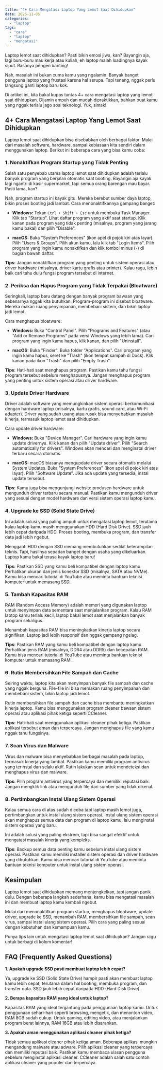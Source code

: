 ```yaml
---
title: "4+ Cara Mengatasi Laptop Yang Lemot Saat Dihidupkan"
date: 2025-11-06
categories: 
  - "laptop"
tags: 
  - "cara"
  - "laptop"
  - "mengatasi"
---
```


Laptop lemot saat dihidupkan? Pasti bikin emosi jiwa, kan? Bayangin aja, lagi buru-buru mau kerja atau kuliah, eh laptop malah loadingnya kayak siput. Rasanya pengen banting!

Nah, masalah ini bukan cuma kamu yang ngalamin. Banyak banget pengguna laptop yang frustasi karena hal serupa. Tapi tenang, nggak perlu langsung ganti laptop baru kok.

Di artikel ini, kita bakal kupas tuntas 4+ cara mengatasi laptop yang lemot saat dihidupkan. Dijamin ampuh dan mudah dipraktikkan, bahkan buat kamu yang nggak terlalu jago soal teknologi. Yuk, simak!

## 4+ Cara Mengatasi Laptop Yang Lemot Saat Dihidupkan

Laptop lemot saat dihidupkan bisa disebabkan oleh berbagai faktor. Mulai dari masalah software, hardware, sampai kebiasaan kita sendiri dalam menggunakan laptop. Berikut ini beberapa cara yang bisa kamu coba:

### 1\. Nonaktifkan Program Startup yang Tidak Penting

Salah satu penyebab utama laptop lemot saat dihidupkan adalah terlalu banyak program yang berjalan otomatis saat booting. Bayangin aja kayak lagi ngantri di kasir supermarket, tapi semua orang barengan mau bayar. Pasti lama, kan?

Nah, program startup ini kayak gitu. Mereka berebut sumber daya laptop, bikin proses booting jadi lambat. Cara menonaktifkannya gampang banget:

- **Windows:** Tekan `Ctrl + Shift + Esc` untuk membuka Task Manager. Klik tab "Startup". Lihat daftar program yang aktif saat startup. Klik kanan pada program yang tidak penting (misalnya, program yang jarang kamu pakai) dan pilih "Disable".
    
- **macOS:** Buka "System Preferences" (ikon apel di pojok kiri atas layar). Pilih "Users & Groups". Pilih akun kamu, lalu klik tab "Login Items". Pilih program yang ingin kamu nonaktifkan dan klik tombol minus (-) di bagian bawah daftar.
    

**Tips:** Jangan nonaktifkan program yang penting untuk sistem operasi atau driver hardware (misalnya, driver kartu grafis atau printer). Kalau ragu, lebih baik cari tahu dulu fungsi program tersebut di internet.

### 2\. Periksa dan Hapus Program yang Tidak Terpakai (Bloatware)

Seringkali, laptop baru datang dengan banyak program bawaan yang sebenarnya nggak kita butuhkan. Program-program ini disebut bloatware. Mereka makan ruang penyimpanan, membebani sistem, dan bikin laptop jadi lemot.

Cara menghapus bloatware:

- **Windows:** Buka "Control Panel". Pilih "Programs and Features" (atau "Add or Remove Programs" pada versi Windows yang lebih lama). Cari program yang ingin kamu hapus, klik kanan, dan pilih "Uninstall".
    
- **macOS:** Buka "Finder". Buka folder "Applications". Cari program yang ingin kamu hapus, seret ke "Trash" (ikon tempat sampah di Dock). Klik kanan pada ikon "Trash" dan pilih "Empty Trash".
    

**Tips:** Hati-hati saat menghapus program. Pastikan kamu tahu fungsi program tersebut sebelum menghapusnya. Jangan menghapus program yang penting untuk sistem operasi atau driver hardware.

### 3\. Update Driver Hardware

Driver adalah software yang memungkinkan sistem operasi berkomunikasi dengan hardware laptop (misalnya, kartu grafis, sound card, atau Wi-Fi adapter). Driver yang sudah usang atau rusak bisa menyebabkan masalah kinerja, termasuk laptop lemot saat dihidupkan.

Cara update driver hardware:

- **Windows:** Buka "Device Manager". Cari hardware yang ingin kamu update drivernya. Klik kanan dan pilih "Update driver". Pilih "Search automatically for drivers". Windows akan mencari dan menginstal driver terbaru secara otomatis.
    
- **macOS:** macOS biasanya mengupdate driver secara otomatis melalui System Updates. Buka "System Preferences" (ikon apel di pojok kiri atas layar). Pilih "Software Update". Jika ada update yang tersedia, instal update tersebut.
    

**Tips:** Kamu juga bisa mengunjungi website produsen hardware untuk mengunduh driver terbaru secara manual. Pastikan kamu mengunduh driver yang sesuai dengan model hardware dan versi sistem operasi laptop kamu.

### 4\. Upgrade ke SSD (Solid State Drive)

Ini adalah solusi yang paling ampuh untuk mengatasi laptop lemot, terutama kalau laptop kamu masih menggunakan HDD (Hard Disk Drive). SSD jauh lebih cepat daripada HDD. Proses booting, membuka program, dan transfer data jadi lebih ngebut.

Mengganti HDD dengan SSD memang membutuhkan sedikit keterampilan teknis. Tapi, hasilnya sepadan banget dengan usaha yang dikeluarkan. Laptop kamu bakal terasa kayak laptop baru!

**Tips:** Pastikan SSD yang kamu beli kompatibel dengan laptop kamu. Perhatikan ukuran dan jenis konektor SSD (misalnya, SATA atau NVMe). Kamu bisa mencari tutorial di YouTube atau meminta bantuan teknisi komputer untuk memasang SSD.

### 5\. Tambah Kapasitas RAM

RAM (Random Access Memory) adalah memori yang digunakan laptop untuk menyimpan data sementara saat menjalankan program. Kalau RAM laptop kamu terlalu kecil, laptop bakal lemot saat menjalankan banyak program sekaligus.

Menambah kapasitas RAM bisa meningkatkan kinerja laptop secara signifikan. Laptop jadi lebih responsif dan nggak gampang ngelag.

**Tips:** Pastikan RAM yang kamu beli kompatibel dengan laptop kamu. Perhatikan jenis RAM (misalnya, DDR4 atau DDR5) dan kecepatan RAM. Kamu bisa mencari tutorial di YouTube atau meminta bantuan teknisi komputer untuk memasang RAM.

### 6\. Rutin Membersihkan File Sampah dan Cache

Seiring waktu, laptop kita akan menyimpan banyak file sampah dan cache yang nggak berguna. File-file ini bisa memakan ruang penyimpanan dan membebani sistem, bikin laptop jadi lemot.

Rutin membersihkan file sampah dan cache bisa membantu meningkatkan kinerja laptop. Kamu bisa menggunakan program cleaner bawaan sistem operasi atau aplikasi pihak ketiga seperti CCleaner.

**Tips:** Hati-hati saat menggunakan aplikasi cleaner pihak ketiga. Pastikan aplikasi tersebut aman dan terpercaya. Jangan menghapus file yang kamu nggak tahu fungsinya.

### 7\. Scan Virus dan Malware

Virus dan malware bisa menyebabkan berbagai masalah pada laptop, termasuk kinerja yang lambat. Pastikan kamu memiliki program antivirus yang terinstal dan selalu aktif. Rutin lakukan scan untuk mendeteksi dan menghapus virus dan malware.

**Tips:** Pilih program antivirus yang terpercaya dan memiliki reputasi baik. Jangan mengklik link atau mengunduh file dari sumber yang tidak dikenal.

### 8\. Pertimbangkan Instal Ulang Sistem Operasi

Kalau semua cara di atas sudah dicoba tapi laptop masih lemot juga, pertimbangkan untuk instal ulang sistem operasi. Instal ulang sistem operasi akan menghapus semua data dan program di laptop kamu, lalu menginstal sistem operasi yang baru.

Ini adalah solusi yang paling ekstrem, tapi bisa sangat efektif untuk mengatasi masalah kinerja yang kompleks.

**Tips:** Backup semua data penting kamu sebelum instal ulang sistem operasi. Pastikan kamu memiliki installer sistem operasi dan driver hardware yang dibutuhkan. Kamu bisa mencari tutorial di YouTube atau meminta bantuan teknisi komputer untuk instal ulang sistem operasi.

## Kesimpulan

Laptop lemot saat dihidupkan memang menjengkelkan, tapi jangan panik dulu. Dengan beberapa langkah sederhana, kamu bisa mengatasi masalah ini dan membuat laptop kamu kembali ngebut.

Mulai dari menonaktifkan program startup, menghapus bloatware, update driver, upgrade ke SSD, menambah RAM, membersihkan file sampah, scan virus, sampai instal ulang sistem operasi. Pilih cara yang paling sesuai dengan kebutuhan dan kemampuan kamu.

Punya tips lain untuk mengatasi laptop lemot saat dihidupkan? Jangan ragu untuk berbagi di kolom komentar!

## FAQ (Frequently Asked Questions)

**1\. Apakah upgrade SSD pasti membuat laptop lebih cepat?**

Ya, upgrade ke SSD (Solid State Drive) hampir pasti akan membuat laptop kamu lebih cepat, terutama dalam hal booting, membuka program, dan transfer data. SSD jauh lebih cepat daripada HDD (Hard Disk Drive).

**2\. Berapa kapasitas RAM yang ideal untuk laptop?**

Kapasitas RAM yang ideal tergantung pada penggunaan laptop kamu. Untuk penggunaan sehari-hari seperti browsing, mengetik, dan menonton video, RAM 8GB sudah cukup. Untuk gaming, editing video, atau menjalankan program berat lainnya, RAM 16GB atau lebih disarankan.

**3\. Apakah aman menggunakan aplikasi cleaner pihak ketiga?**

Tidak semua aplikasi cleaner pihak ketiga aman. Beberapa aplikasi mungkin mengandung malware atau adware. Pilih aplikasi cleaner yang terpercaya dan memiliki reputasi baik. Pastikan kamu membaca ulasan pengguna sebelum menginstal aplikasi cleaner. CCleaner adalah salah satu contoh aplikasi cleaner yang populer dan terpercaya.
